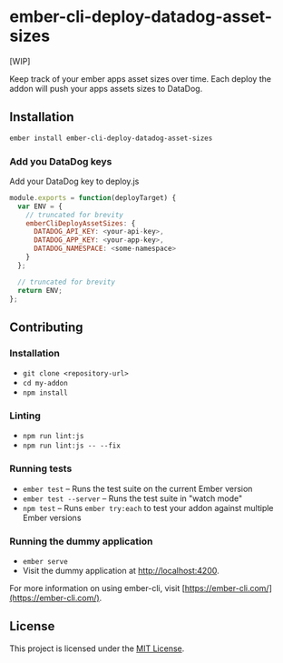 # ember-cli-deploy-datadog-asset-sizes

[WIP]

Keep track of your ember apps asset sizes over time. Each deploy the addon will push your apps assets sizes to DataDog.

## Installation

```sh
ember install ember-cli-deploy-datadog-asset-sizes
```

### Add you DataDog keys
Add your DataDog key to deploy.js

```js
module.exports = function(deployTarget) {
  var ENV = {
    // truncated for brevity
    emberCliDeployAssetSizes: {
      DATADOG_API_KEY: <your-api-key>,
      DATADOG_APP_KEY: <your-app-key>,
      DATADOG_NAMESPACE: <some-namespace>
    }
  };

  // truncated for brevity
  return ENV;
};
```

Contributing
------------------------------------------------------------------------------

### Installation

* `git clone <repository-url>`
* `cd my-addon`
* `npm install`

### Linting

* `npm run lint:js`
* `npm run lint:js -- --fix`

### Running tests

* `ember test` – Runs the test suite on the current Ember version
* `ember test --server` – Runs the test suite in "watch mode"
* `npm test` – Runs `ember try:each` to test your addon against multiple Ember versions

### Running the dummy application

* `ember serve`
* Visit the dummy application at [http://localhost:4200](http://localhost:4200).

For more information on using ember-cli, visit [https://ember-cli.com/](https://ember-cli.com/).

License
------------------------------------------------------------------------------

This project is licensed under the [MIT License](LICENSE.md).
